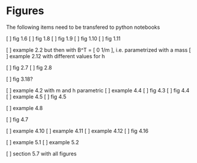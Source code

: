 # Figures
The following items need to be transfered to python notebooks

[ ] fig 1.6
[ ] fig 1.8
[ ] fig 1.9
[ ] fig 1.10
[ ] fig 1.11

[ ] example 2.2 but then with B^T = [ 0  1/m ], i.e. parametrized with a mass
[ ] example 2.12 with different values for h

[ ] fig 2.7
[ ] fig 2.8

[ ] fig 3.18?

[ ] example 4.2 with m and h parametric
[ ] example 4.4
[ ] fig 4.3
[ ] fig 4.4
[ ] example 4.5
[ ] fig 4.5

[ ] example 4.8

[ ] fig 4.7

[ ] example 4.10
[ ] example 4.11
[ ] example 4.12
[ ] fig 4.16

[ ] example 5.1
[ ] example 5.2

[ ] section 5.7 with all figures
